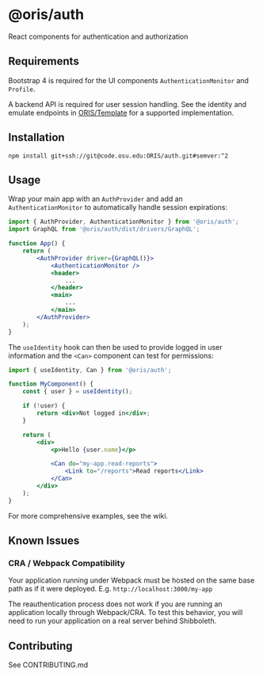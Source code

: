
# @oris/auth

React components for authentication and authorization


## Requirements

Bootstrap 4 is required for the UI components `AuthenticationMonitor` and `Profile`.

A backend API is required for user session handling. See the identity and emulate endpoints in [ORIS/Template](https://code.osu.edu/ORIS/template/tree/master/api/endpoints) for a supported implementation. 


## Installation

```
npm install git+ssh://git@code.osu.edu:ORIS/auth.git#semver:^2
```


## Usage

Wrap your main app with an `AuthProvider` and add an `AuthenticationMonitor` to automatically handle session expirations:

```jsx
import { AuthProvider, AuthenticationMonitor } from '@oris/auth';
import GraphQL from '@oris/auth/dist/drivers/GraphQL';

function App() {
    return (
        <AuthProvider driver={GraphQL()}>
            <AuthenticationMonitor />
            <header>
                ...
            </header>
            <main>
                ...
            </main>
        </AuthProvider>
    );
}
```

The `useIdentity` hook can then be used to provide logged in user information and the `<Can>` component can test for permissions:

```jsx
import { useIdentity, Can } from '@oris/auth';

function MyComponent() {
    const { user } = useIdentity();

    if (!user) {
        return <div>Not logged in</div>;
    }

    return (
        <div>
            <p>Hello {user.name}</p>

            <Can do="my-app.read-reports">
                <Link to="/reports">Read reports</Link>
            </Can>
        </div>
    );
}
```

For more comprehensive examples, see the wiki.

## Known Issues

### CRA / Webpack Compatibility 

Your application running under Webpack must be hosted on the same base path as if it were deployed. E.g. `http://localhost:3000/my-app`

The reauthentication process does not work if you are running an application locally through Webpack/CRA. To test this behavior, you will need to run your application on a real server behind Shibboleth.



## Contributing

See CONTRIBUTING.md

